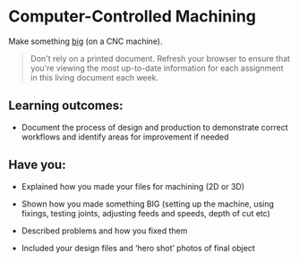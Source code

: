 # Computer-Controlled Machining
Make something [big](http://blog.ted.com/2008/07/15/digitally_fabbe/) (on a CNC machine).

> Don't rely on a printed document. Refresh your browser to ensure that you're viewing the most up-to-date information for each assignment in this living document each week.

## Learning outcomes:
* Document the process of design and production to demonstrate correct workflows and identify areas for improvement if needed

## Have you:
* Explained how you made your files for machining (2D or 3D)

* Shown how you made something BIG (setting up the machine, using fixings, testing joints, adjusting feeds and speeds, depth of cut etc)

* Described problems and how you fixed them

* Included your design files and ‘hero shot’ photos of final object
